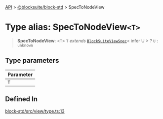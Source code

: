 [API](../../../index.md) > [@blocksuite/block-std](../index.md) > SpecToNodeView

# Type alias: SpecToNodeView`<T>`

> **SpecToNodeView**: <`T`> `T` *extends* [`BlockSuiteViewSpec`](../interfaces/interface.BlockSuiteViewSpec.md)\< infer U \> ? `U` : `unknown`

## Type parameters

| Parameter |
| :------ |
| `T` |

## Defined In

[block-std/src/view/type.ts:13](https://github.com/Saul-Mirone/blocksuite/blob/f2324b82e/packages/block-std/src/view/type.ts#L13)

